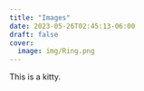 ```yaml
---
title: "Images"
date: 2023-05-26T02:45:13-06:00
draft: false
cover:
  image: img/Ring.png
---
```


This is a kitty.
